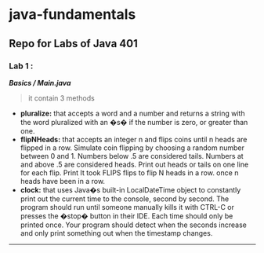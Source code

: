 # java-fundamentals


## Repo for Labs of Java 401
### Lab 1 : 


***Basics / Main.java***

> it contain 3 methods

* **pluralize:**  that accepts a word and a number and returns a string with the word pluralized with an �s� if the number is zero, or greater than one.
* **flipNHeads:** that accepts an integer n and flips coins until n heads are flipped in a row. Simulate coin flipping by choosing a random number between 0 and 1. Numbers below .5 are considered tails. Numbers at and above .5 are considered heads. Print out heads or tails on one line for each flip. Print It took FLIPS flips to flip N heads in a row. once n heads have been in a row.
* **clock:** that uses Java�s built-in LocalDateTime object to constantly print out the current time to the console, second by second. The program should run until someone manually kills it with CTRL-C or presses the �stop� button in their IDE. Each time should only be printed once. Your program should detect when the seconds increase and only print something out when the timestamp changes.

---- 
